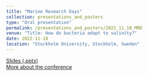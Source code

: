 ```yaml
---
title: "Marine Research Days"
collection: presentations_and_posters
type: "Oral presentation"
permalink: /presentations_and_posters/2022_11_18_MRD
venue: "Title: How do bacteria adapt to salinity?"
date: 2022-11-18
location: "Stockholm University, Stockholm, Sweden"
---
```


[Slides (.pptx)](/files/KTJ_MRD_2022.pptx)  
[More about the conference](https://shf.se/en/havsforskningsdagarna/havsforskningsdagarna-2022/)
